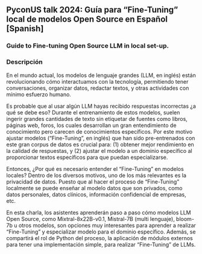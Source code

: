 ## PyconUS talk 2024: Guía para “Fine-Tuning” local de modelos Open Source en Español [Spanish]
### Guide to Fine-tuning Open Source LLM in local set-up.

### Descripción
En el mundo actual, los modelos de lenguaje grandes (LLM, en inglés) están revolucionando cómo interactuamos con la tecnología, permitiendo tener conversaciones, organizar datos, redactar textos, y otras actividades con mínimo esfuerzo humano.

Es probable que al usar algún LLM hayas recibido respuestas incorrectas ¿a qué se debe eso? Durante el entrenamiento de estos modelos, suelen ingerir grandes cantidades de texto sin etiquetar de fuentes como libros, páginas web, foros, los cuales desarrollan un gran entendimiento de conocimiento pero carecen de conocimientos específicos. Por este motivo ajustar modelos (“Fine-Tuning”, en inglés) que han sido pre-entrenados con este gran corpus de datos es crucial para: (1) obtener mejor rendimiento en la calidad de respuestas, y (2) ajustar el modelo a un dominio específico al proporcionar textos específicos para que puedan especializarse.

Entonces, ¿Por qué es necesario entender el “Fine-Tuning” en modelos locales? Dentro de los diversos motivos, uno de los más relevantes es la privacidad de datos. Puesto que al hacer el proceso de “Fine-Tuning” localmente se puede enseñar al modelo datos que son privados, como datos personales, datos clínicos, información confidencial de empresas, etc.

En esta charla, los asistentes aprenderán paso a paso cómo modelos LLM Open Source, como Mixtral-8x22B-v0.1, Mistral-7B (multi lenguaje), bloom-7b u otros modelos, son opciones muy interesantes para aprender a realizar “Fine-Tuning” y especializar modelo para el dominio específico. Además, se compartirá el rol de Python del proceso, la aplicación de módulos externos para tener una implementación simple, para realizar “Fine-Tuning” de LLMs.
